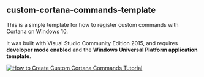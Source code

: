 ## custom-cortana-commands-template

This is a simple template for how to register custom commands with Cortana on Windows 10.

It was built with Visual Studio Community Edition 2015, and requires **developer mode enabled** and the **Windows Universal Platform application template**.

[![How to Create Custom Cortana Commands Tutorial](http://img.youtube.com/vi/0Wcn-ZK9mi4/0.jpg)](https://youtu.be/0Wcn-ZK9mi4 "Tutorial Video")